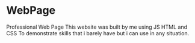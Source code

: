 # WebPage
Professional Web Page 
This website was built by me using JS HTML and CSS 
To demonstrate skills that i barely have but i can use in any situation.
